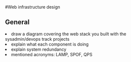 #Web infrastructure design
<h2>General</h2>
<li> draw a diagram covering the web stack you built with the sysadmin/devops track projects</li>
<li>explain what each component is doing</li>
<li>explain system redundancy</li>
<li>mentioned acronyms: LAMP, SPOF, QPS</li>
